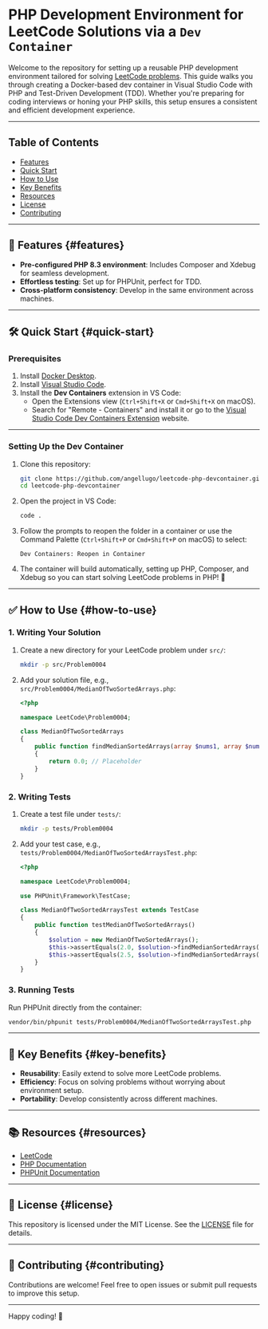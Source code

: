 # PHP Development Environment for LeetCode Solutions via a `Dev Container`

Welcome to the repository for setting up a reusable PHP development environment tailored for solving [LeetCode problems](https://leetcode.com/problemset/). This guide walks you through creating a Docker-based dev container in Visual Studio Code with PHP and Test-Driven Development (TDD). Whether you're preparing for coding interviews or honing your PHP skills, this setup ensures a consistent and efficient development experience.

---

## Table of Contents

- [Features](#features)
- [Quick Start](#quick-start)
- [How to Use](#how-to-use)
- [Key Benefits](#key-benefits)
- [Resources](#resources)
- [License](#license)
- [Contributing](#contributing)

---

## 🚀 Features {#features}

- **Pre-configured PHP 8.3 environment**: Includes Composer and Xdebug for seamless development.
- **Effortless testing**: Set up for PHPUnit, perfect for TDD.
- **Cross-platform consistency**: Develop in the same environment across machines.

---

## 🛠️ Quick Start {#quick-start}

### Prerequisites

1. Install [Docker Desktop](https://www.docker.com/get-started/).
2. Install [Visual Studio Code](https://code.visualstudio.com/download).
3. Install the **Dev Containers** extension in VS Code:
   - Open the Extensions view (`Ctrl+Shift+X` or `Cmd+Shift+X` on macOS).
   - Search for "Remote - Containers" and install it or go to the [Visual Studio Code Dev Containers Extension](https://marketplace.visualstudio.com/items?itemName=ms-vscode-remote.remote-containers) website.

---

### Setting Up the Dev Container

1. Clone this repository:

   ```bash
   git clone https://github.com/angellugo/leetcode-php-devcontainer.git
   cd leetcode-php-devcontainer
   ```

2. Open the project in VS Code:

   ```bash
   code .
   ```

3. Follow the prompts to reopen the folder in a container or use the Command Palette (`Ctrl+Shift+P` or `Cmd+Shift+P` on macOS) to select:

   ```text
   Dev Containers: Reopen in Container
   ```

4. The container will build automatically, setting up PHP, Composer, and Xdebug so you can start solving LeetCode problems in PHP! 🎉

---

## ✅ How to Use {#how-to-use}

### 1. Writing Your Solution

1. Create a new directory for your LeetCode problem under `src/`:

   ```bash
   mkdir -p src/Problem0004
   ```

2. Add your solution file, e.g., `src/Problem0004/MedianOfTwoSortedArrays.php`:

   ```php
   <?php

   namespace LeetCode\Problem0004;

   class MedianOfTwoSortedArrays
   {
       public function findMedianSortedArrays(array $nums1, array $nums2): float
       {
           return 0.0; // Placeholder
       }
   }
   ```

### 2. Writing Tests

1. Create a test file under `tests/`:

   ```bash
   mkdir -p tests/Problem0004
   ```

2. Add your test case, e.g., `tests/Problem0004/MedianOfTwoSortedArraysTest.php`:

   ```php
   <?php

   namespace LeetCode\Problem0004;

   use PHPUnit\Framework\TestCase;

   class MedianOfTwoSortedArraysTest extends TestCase
   {
       public function testMedianOfTwoSortedArrays()
       {
           $solution = new MedianOfTwoSortedArrays();
           $this->assertEquals(2.0, $solution->findMedianSortedArrays([1, 3], [2]));
           $this->assertEquals(2.5, $solution->findMedianSortedArrays([1, 2], [3, 4]));
       }
   }
   ```

### 3. Running Tests

Run PHPUnit directly from the container:

```bash
vendor/bin/phpunit tests/Problem0004/MedianOfTwoSortedArraysTest.php
```

---

## 🌟 Key Benefits {#key-benefits}

- **Reusability**: Easily extend to solve more LeetCode problems.
- **Efficiency**: Focus on solving problems without worrying about environment setup.
- **Portability**: Develop consistently across different machines.

---

## 📚 Resources {#resources}

- [LeetCode](https://leetcode.com/)
- [PHP Documentation](https://www.php.net/)
- [PHPUnit Documentation](https://phpunit.de/)

---

## 📝 License {#license}

This repository is licensed under the MIT License. See the [LICENSE](LICENSE) file for details.

---

## 🤝 Contributing {#contributing}

Contributions are welcome! Feel free to open issues or submit pull requests to improve this setup.

---

Happy coding! 🎉
